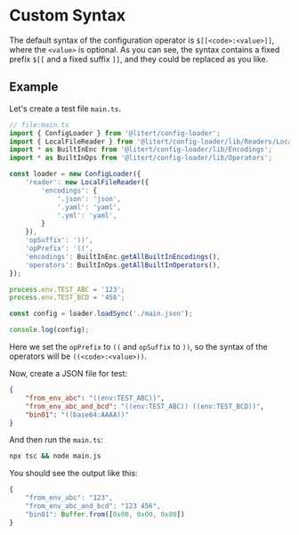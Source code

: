 # Custom Syntax

The default syntax of the configuration operator is `$[[<code>:<value>]]`, where the `<value>` is optional.
As you can see, the syntax contains a fixed prefix `$[[` and a fixed suffix `]]`, and they could be replaced as you like.

## Example

Let's create a test file `main.ts`.

```ts
// file:main.ts
import { ConfigLoader } from '@litert/config-loader';
import { LocalFileReader } from '@litert/config-loader/lib/Readers/LocalFileReader';
import * as BuiltInEnc from '@litert/config-loader/lib/Encodings';
import * as BuiltInOps from '@litert/config-loader/lib/Operators';

const loader = new ConfigLoader({
    'reader': new LocalFileReader({
        'encodings': {
            '.json': 'json',
            '.yaml': 'yaml',
            '.yml': 'yaml',
        }
    }),
    'opSuffix': '))',
    'opPrefix': '((',
    'encodings': BuiltInEnc.getAllBuiltInEncodings(),
    'operators': BuiltInOps.getAllBuiltInOperators(),
});

process.env.TEST_ABC = '123';
process.env.TEST_BCD = '456';

const config = loader.loadSync('./main.json');

console.log(config);
```

Here we set the `opPrefix` to `((` and `opSuffix` to `))`, so the syntax of the operators will be `((<code>:<value>))`.

Now, create a JSON file for test:

```json
{
    "from_env_abc": "((env:TEST_ABC))",
    "from_env_abc_and_bcd": "((env:TEST_ABC)) ((env:TEST_BCD))",
    "bin01": "((base64:AAAA))"
}
```

And then run the `main.ts`:

```bash
npx tsc && node main.js
```

You should see the output like this:

```js
{
    "from_env_abc": "123",
    "from_env_abc_and_bcd": "123 456",
    "bin01": Buffer.from([0x00, 0x00, 0x00])
}
```
